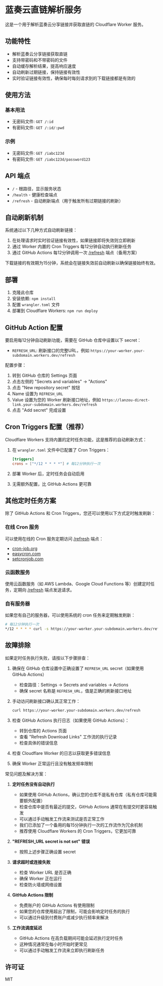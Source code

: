 # 蓝奏云直链解析服务

这是一个用于解析蓝奏云分享链接并获取直链的 Cloudflare Worker 服务。

## 功能特性

- 解析蓝奏云分享链接获取直链
- 支持带密码和不带密码的文件
- 自动缓存解析结果，提高响应速度
- 自动刷新过期链接，保持链接有效性
- 实时验证链接有效性，确保每时每刻请求到的下载链接都是有效的

## 使用方法

### 基本用法

- 无密码文件: `GET /:id`
- 有密码文件: `GET /:id/:pwd`

### 示例

- 无密码文件: `GET /iabc123d`
- 有密码文件: `GET /iabc123d/password123`

## API 端点

- `/` - 根路径，显示服务状态
- `/health` - 健康检查端点
- `/refresh` - 自动刷新端点（用于触发所有过期链接的刷新）

## 自动刷新机制

系统通过以下几种方式自动刷新链接：

1. 在处理请求时实时验证链接有效性，如果链接即将失效则立即刷新
2. 通过 Worker 内置的 Cron Triggers 每12分钟自动执行刷新任务
3. 通过 GitHub Actions 每12分钟调用一次 [/refresh](#/refresh) 端点（备用方案）

下载链接的有效期为15分钟，系统会在链接失效前自动刷新以确保链接始终有效。

## 部署

1. 克隆此仓库
2. 安装依赖: `npm install`
3. 配置 `wrangler.toml` 文件
4. 部署到 Cloudflare Workers: `npm run deploy`

## GitHub Action 配置

要启用每12分钟自动刷新功能，需要在 GitHub 仓库中设置以下 secret：

- `REFRESH_URL`: 刷新接口的完整URL，例如 `https://your-worker.your-subdomain.workers.dev/refresh`

配置步骤：
1. 转到 GitHub 仓库的 Settings 页面
2. 点击左侧的 "Secrets and variables" -> "Actions"
3. 点击 "New repository secret" 按钮
4. Name 设置为 `REFRESH_URL`
5. Value 设置为您的 Worker 刷新接口地址，例如 `https://lanzou-direct-link.your-subdomain.workers.dev/refresh`
6. 点击 "Add secret" 完成设置

## Cron Triggers 配置（推荐）

Cloudflare Workers 支持内置的定时任务功能，这是推荐的自动刷新方式：

1. 在 `wrangler.toml` 文件中已配置了 Cron Triggers：
   ```toml
   [triggers]
   crons = ["*/12 * * * *"] # 每12分钟执行一次
   ```

2. 部署 Worker 后，定时任务会自动启用

3. 无需额外配置，比 GitHub Actions 更可靠

## 其他定时任务方案

除了 GitHub Actions 和 Cron Triggers，您还可以使用以下方式定时触发刷新：

### 在线 Cron 服务
可以使用在线的 Cron 服务定期访问 [/refresh](#/refresh) 端点：
- [cron-job.org](https://cron-job.org)
- [easycron.com](https://www.easycron.com)
- [setcronjob.com](https://www.setcronjob.com)

### 云函数服务
使用云函数服务（如 AWS Lambda、Google Cloud Functions 等）创建定时任务，定期向 [/refresh](#/refresh) 端点发送请求。

### 自有服务器
如果您有自己的服务器，可以使用系统的 cron 任务来定期触发刷新：
```bash
# 每12分钟执行一次
*/12 * * * * curl -s https://your-worker.your-subdomain.workers.dev/refresh > /dev/null
```

## 故障排除

如果定时任务执行失败，请按以下步骤排查：

1. 确保在 GitHub 仓库设置中正确设置了 `REFRESH_URL` secret（如果使用 GitHub Actions）
   - 检查路径：Settings -> Secrets and variables -> Actions
   - 确保 secret 名称是 `REFRESH_URL`，值是正确的刷新接口地址

2. 手动访问刷新接口确认其正常工作：
   ```bash
   curl https://your-worker.your-subdomain.workers.dev/refresh
   ```

3. 检查 GitHub Actions 执行日志（如果使用 GitHub Actions）：
   - 转到仓库的 Actions 页面
   - 查看 "Refresh Download Links" 工作流的执行记录
   - 检查具体的错误信息

4. 检查 Cloudflare Worker 的日志以获取更多错误信息

5. 确保 Worker 正常运行且没有触发频率限制

常见问题及解决方案：

1. **定时任务没有自动执行**
   - 如果使用 GitHub Actions，确认您的仓库不是私有仓库（私有仓库可能需要额外配置）
   - 检查仓库中是否有最近的提交，GitHub Actions 通常在有提交时更容易触发
   - 可以通过手动触发工作流来测试是否正常工作
   - 我们已添加了一个备用的每15分钟执行一次的工作流作为冗余机制
   - 推荐使用 Cloudflare Workers 的 Cron Triggers，它更加可靠

2. **"REFRESH_URL secret is not set" 错误**
   - 按照上述步骤正确设置 secret

3. **请求超时或连接失败**
   - 检查 Worker URL 是否正确
   - 确保 Worker 正在运行
   - 检查防火墙或网络设置

4. **GitHub Actions 限制**
   - 免费账户的 GitHub Actions 有使用限制
   - 如果您的仓库使用超出了限制，可能会影响定时任务的执行
   - 可以通过升级到付费账户或减少执行频率来解决

5. **工作流调度延迟**
   - GitHub Actions 在高负载期间可能会延迟执行定时任务
   - 这种情况通常在每小时开始时更常见
   - 可以通过手动触发工作流来立即执行刷新任务

## 许可证

MIT